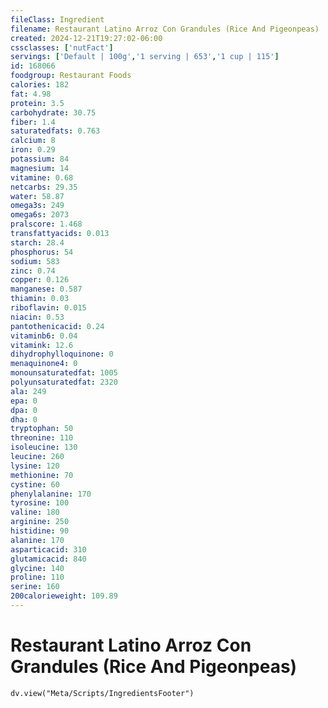 ```yaml
---
fileClass: Ingredient
filename: Restaurant Latino Arroz Con Grandules (Rice And Pigeonpeas)
created: 2024-12-21T19:27:02-06:00
cssclasses: ['nutFact']
servings: ['Default | 100g','1 serving | 653','1 cup | 115']
id: 168066
foodgroup: Restaurant Foods
calories: 182
fat: 4.98
protein: 3.5
carbohydrate: 30.75
fiber: 1.4
saturatedfats: 0.763
calcium: 8
iron: 0.29
potassium: 84
magnesium: 14
vitamine: 0.68
netcarbs: 29.35
water: 58.87
omega3s: 249
omega6s: 2073
pralscore: 1.468
transfattyacids: 0.013
starch: 28.4
phosphorus: 54
sodium: 583
zinc: 0.74
copper: 0.126
manganese: 0.587
thiamin: 0.03
riboflavin: 0.015
niacin: 0.53
pantothenicacid: 0.24
vitaminb6: 0.04
vitamink: 12.6
dihydrophylloquinone: 0
menaquinone4: 0
monounsaturatedfat: 1005
polyunsaturatedfat: 2320
ala: 249
epa: 0
dpa: 0
dha: 0
tryptophan: 50
threonine: 110
isoleucine: 130
leucine: 260
lysine: 120
methionine: 70
cystine: 60
phenylalanine: 170
tyrosine: 100
valine: 180
arginine: 250
histidine: 90
alanine: 170
asparticacid: 310
glutamicacid: 840
glycine: 140
proline: 110
serine: 160
200calorieweight: 109.89
---
```


# Restaurant Latino Arroz Con Grandules (Rice And Pigeonpeas)

```dataviewjs
dv.view("Meta/Scripts/IngredientsFooter")
```